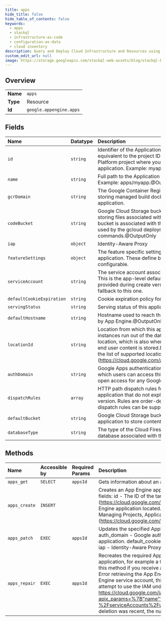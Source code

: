 ```yaml
---
title: apps
hide_title: false
hide_table_of_contents: false
keywords:
  - apps
  - stackql
  - infrastructure-as-code
  - configuration-as-data
  - cloud inventory
description: Query and Deploy Cloud Infrastructure and Resources using SQL
custom_edit_url: null
image: https://storage.googleapis.com/stackql-web-assets/blog/stackql-blog-post-featured-image.png
---
```

  
    

## Overview
<table><tbody>
<tr><td><b>Name</b></td><td><code>apps</code></td></tr>
<tr><td><b>Type</b></td><td>Resource</td></tr>
<tr><td><b>Id</b></td><td><code>google.appengine.apps</code></td></tr>
</tbody></table>

## Fields
| Name | Datatype | Description |
|:-----|:---------|:------------|
| `id` | `string` | Identifier of the Application resource. This identifier is equivalent to the project ID of the Google Cloud Platform project where you want to deploy your application. Example: myapp. |
| `name` | `string` | Full path to the Application resource in the API. Example: apps/myapp.@OutputOnly |
| `gcrDomain` | `string` | The Google Container Registry domain used for storing managed build docker images for this application. |
| `codeBucket` | `string` | Google Cloud Storage bucket that can be used for storing files associated with this application. This bucket is associated with the application and can be used by the gcloud deployment commands.@OutputOnly |
| `iap` | `object` | Identity-Aware Proxy |
| `featureSettings` | `object` | The feature specific settings to be used in the application. These define behaviors that are user configurable. |
| `serviceAccount` | `string` | The service account associated with the application. This is the app-level default identity. If no identity provided during create version, Admin API will fallback to this one. |
| `defaultCookieExpiration` | `string` | Cookie expiration policy for this application. |
| `servingStatus` | `string` | Serving status of this application. |
| `defaultHostname` | `string` | Hostname used to reach this application, as resolved by App Engine.@OutputOnly |
| `locationId` | `string` | Location from which this application runs. Application instances run out of the data centers in the specified location, which is also where all of the application's end user content is stored.Defaults to us-central.View the list of supported locations (https://cloud.google.com/appengine/docs/locations). |
| `authDomain` | `string` | Google Apps authentication domain that controls which users can access this application.Defaults to open access for any Google Account. |
| `dispatchRules` | `array` | HTTP path dispatch rules for requests to the application that do not explicitly target a service or version. Rules are order-dependent. Up to 20 dispatch rules can be supported. |
| `defaultBucket` | `string` | Google Cloud Storage bucket that can be used by this application to store content.@OutputOnly |
| `databaseType` | `string` | The type of the Cloud Firestore or Cloud Datastore database associated with this application. |
## Methods
| Name | Accessible by | Required Params | Description |
|:-----|:--------------|:----------------|:------------|
| `apps_get` | `SELECT` | `appsId` | Gets information about an application. |
| `apps_create` | `INSERT` |  | Creates an App Engine application for a Google Cloud Platform project. Required fields: id - The ID of the target Cloud Platform project. location - The region (https://cloud.google.com/appengine/docs/locations) where you want the App Engine application located.For more information about App Engine applications, see Managing Projects, Applications, and Billing (https://cloud.google.com/appengine/docs/standard/python/console/). |
| `apps_patch` | `EXEC` | `appsId` | Updates the specified Application resource. You can update the following fields: auth_domain - Google authentication domain for controlling user access to the application. default_cookie_expiration - Cookie expiration policy for the application. iap - Identity-Aware Proxy properties for the application. |
| `apps_repair` | `EXEC` | `appsId` | Recreates the required App Engine features for the specified App Engine application, for example a Cloud Storage bucket or App Engine service account. Use this method if you receive an error message about a missing feature, for example, Error retrieving the App Engine service account. If you have deleted your App Engine service account, this will not be able to recreate it. Instead, you should attempt to use the IAM undelete API if possible at https://cloud.google.com/iam/reference/rest/v1/projects.serviceAccounts/undelete?apix_params=%7B"name"%3A"projects%2F-%2FserviceAccounts%2Funique_id"%2C"resource"%3A%7B%7D%7D . If the deletion was recent, the numeric ID can be found in the Cloud Console Activity Log. |
